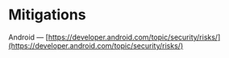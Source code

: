 # Mitigations

Android — [https://developer.android.com/topic/security/risks/](https://developer.android.com/topic/security/risks/)
